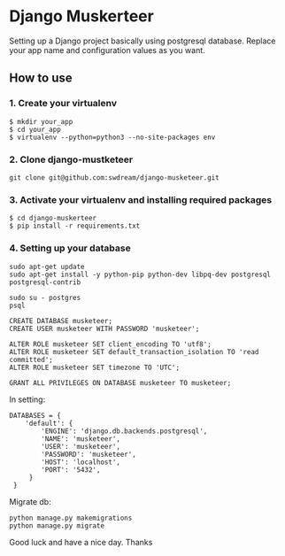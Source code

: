 # Django Muskerteer

Setting up a Django project basically using postgresql database.
Replace your app name and configuration values as you want.

## How to use

### 1. Create your virtualenv

```
$ mkdir your_app
$ cd your_app
$ virtualenv --python=python3 --no-site-packages env
```

### 2. Clone django-mustketeer

```
git clone git@github.com:swdream/django-musketeer.git
```

### 3. Activate your virtualenv and installing required packages

```
$ cd django-muskerteer
$ pip install -r requirements.txt
```

### 4. Setting up your database

```
sudo apt-get update
sudo apt-get install -y python-pip python-dev libpq-dev postgresql postgresql-contrib

sudo su - postgres
psql

CREATE DATABASE musketeer;
CREATE USER musketeer WITH PASSWORD 'musketeer';

ALTER ROLE musketeer SET client_encoding TO 'utf8';
ALTER ROLE musketeer SET default_transaction_isolation TO 'read committed';
ALTER ROLE musketeer SET timezone TO 'UTC';

GRANT ALL PRIVILEGES ON DATABASE musketeer TO musketeer;
```

In setting:

```
DATABASES = {
    'default': {
        'ENGINE': 'django.db.backends.postgresql',
        'NAME': 'musketeer',
        'USER': 'musketeer',
        'PASSWORD': 'musketeer',
        'HOST': 'localhost',
        'PORT': '5432',
     }
 }
```

Migrate db:

```
python manage.py makemigrations
python manage.py migrate
```

Good luck and have a nice day. Thanks
